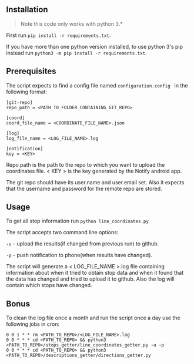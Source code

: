## Installation
> Note this code only works with python 3.* 

First run `pip install -r requirements.txt`.

If you have more than one python version installed, to use python 3's pip instead run `python3 -m pip install -r requirements.txt`.

## Prerequisites

The script expects to find a config file named `configuration.config ` in the following format:

```
[git-repo]
repo_path = <PATH_TO_FOLDER_CONTAINING_GIT_REPO>

[coord]
coord_file_name = <COORDINATE_FILE_NAME>.json

[log]
log_file_name = <LOG_FILE_NAME>.log

[notification]
key = <KEY>

```
Repo path is the path to the repo to which you want to upload the coordinates file. < KEY > is the key generated by the Notify android app.

The git repo should have its user.name and user.email set. Also it expects that the username and password for the remote repo are stored.

## Usage

To get all stop information run `python line_coordinates.py`

The script accepts two command line options:

`-u` - upload the results(if changed from previous run) to github.

`-p` - push notification to phone(when results have changed).

The script will generate a < LOG_FILE_NAME >.log file containing information about when it tried to obtain stop data and when it found that the data has changed and tried to upload it to github. Also the log will contain which stops have changed.

## Bonus

To clean the log file once a month and run the script once a day use the following jobs in cron:
```
0 0 1 * * rm <PATH_TO_REPO>/<LOG_FILE_NAME>.log
0 0 * * * cd <PATH_TO_REPO> && python3 <PATH_TO_REPO>/stops_getter/line_coordinates_getter.py -u -p
0 0 * * * cd <PATH_TO_REPO> && python3 <PATH_TO_REPO>/descriptions_getter/directions_getter.py
```

